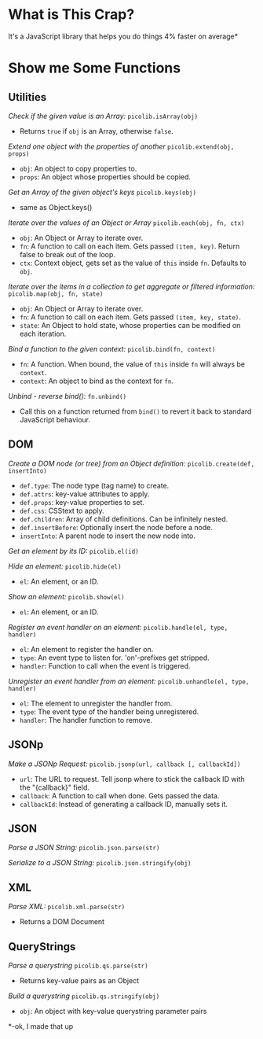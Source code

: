 What is This Crap?
==================
It's a JavaScript library that helps you do things 4% faster on average*

Show me Some Functions
======================

Utilities
---------
*Check if the given value is an Array:*
`picolib.isArray(obj)`
- Returns `true` if `obj` is an Array, otherwise `false`.

*Extend one object with the properties of another*
`picolib.extend(obj, props)`
- `obj`: An object to copy properties to.
- `props`: An object whose properties should be copied.

*Get an Array of the given object's keys*
`picolib.keys(obj)`
- same as Object.keys()

*Iterate over the values of an Object or Array*
`picolib.each(obj, fn, ctx)`
- `obj`: An Object or Array to iterate over.
- `fn`: A function to call on each item. Gets passed `(item, key)`. Return false to break out of the loop.
- `ctx`: Context object, gets set as the value of `this` inside `fn`. Defaults to `obj`.

*Iterate over the items in a collection to get aggregate or filtered information:*
`picolib.map(obj, fn, state)`
- `obj`: An Object or Array to iterate over.
- `fn`: A function to call on each item. Gets passed `(item, key, state)`.
- `state`: An Object to hold state, whose properties can be modified on each iteration.

*Bind a function to the given context:*
`picolib.bind(fn, context)`
- `fn`: A function. When bound, the value of `this` inside `fn` will always be `context`.
- `context`: An object to bind as the context for `fn`.

*Unbind - reverse bind():*
`fn.unbind()`
- Call this on a function returned from `bind()` to revert it back to standard JavaScript behaviour.


DOM
---
*Create a DOM node (or tree) from an Object definition:*
`picolib.create(def, insertInto)`
- `def.type`: The node type (tag name) to create.
- `def.attrs`: key-value attributes to apply.
- `def.props`: key-value properties to set.
- `def.css`: CSStext to apply.
- `def.children`: Array of child definitions. Can be infinitely nested.
- `def.insertBefore`: Optionally insert the node before a node.
- `insertInto`: A parent node to insert the new node into.

*Get an element by its ID:*
`picolib.el(id)`

*Hide an element:*
`picolib.hide(el)`
- `el`: An element, or an ID.

*Show an element:*
`picolib.show(el)`
- `el`: An element, or an ID.

*Register an event handler on an element:*
`picolib.handle(el, type, handler)`
- `el`: An element to register the handler on.
- `type`: An event type to listen for. 'on'-prefixes get stripped.
- `handler`: Function to call when the event is triggered.

*Unregister an event handler from an element:*
`picolib.unhandle(el, type, handler)`
- `el`: The element to unregister the handler from.
- `type`: The event type of the handler being unregistered.
- `handler`: The handler function to remove.



JSONp
-----
*Make a JSONp Request:*
`picolib.jsonp(url, callback [, callbackId])`
- `url`: The URL to request. Tell jsonp where to stick the callback ID with the "{callback}" field.
- `callback`: A function to call when done. Gets passed the data.
- `callbackId`: Instead of generating a callback ID, manually sets it.


JSON
----
*Parse a JSON String:*
`picolib.json.parse(str)`

*Serialize to a JSON String:*
`picolib.json.stringify(obj)`


XML
---
*Parse XML:*
`picolib.xml.parse(str)`
- Returns a DOM Document


QueryStrings
------------
*Parse a querystring*
`picolib.qs.parse(str)`
- Returns key-value pairs as an Object

*Build a querystring*
`picolib.qs.stringify(obj)`
- `obj`: An object with key-value querystring parameter pairs

*-ok, I made that up

